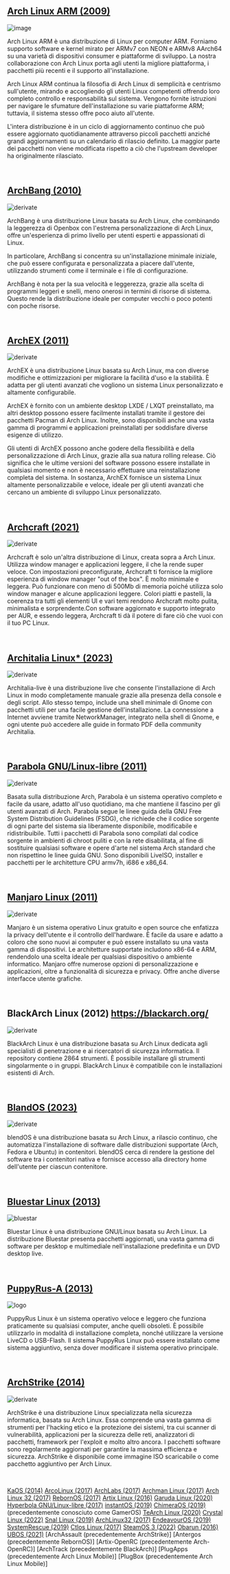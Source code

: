 ## [Arch Linux ARM (2009)](https://archlinuxarm.org/)

![image](https://archlinuxarm.org/forum/styles/simplecorp/imageset/ALARM-2.png)

Arch Linux ARM è una distribuzione di Linux per computer ARM. Forniamo supporto software e kernel mirato per ARMv7 con NEON e ARMv8 AArch64 su una varietà di dispositivi consumer e piattaforme di sviluppo. La nostra collaborazione con Arch Linux porta agli utenti la migliore piattaforma, i pacchetti più recenti e il supporto all'installazione.

Arch Linux ARM continua la filosofia di Arch Linux di semplicità e centrismo sull'utente, mirando e accogliendo gli utenti Linux competenti offrendo loro completo controllo e responsabilità sul sistema. Vengono fornite istruzioni per navigare le sfumature dell'installazione su varie piattaforme ARM; tuttavia, il sistema stesso offre poco aiuto all'utente.

L'intera distribuzione è in un ciclo di aggiornamento continuo che può essere aggiornato quotidianamente attraverso piccoli pacchetti anziché grandi aggiornamenti su un calendario di rilascio definito. La maggior parte dei pacchetti non viene modificata rispetto a ciò che l'upstream developer ha originalmente rilasciato.

<br>

## [ArchBang (2010)](https://sourceforge.net/projects/archbang/)

![derivate](https://github.com/ArchItalia/site/assets/117321045/36f9d8c7-caa5-4ca0-9d8f-3648022741f2)

ArchBang è una distribuzione Linux basata su Arch Linux, che combinando la leggerezza di Openbox con l'estrema personalizzazione di Arch Linux, offre un'esperienza di primo livello per utenti esperti e appassionati di Linux.

In particolare, ArchBang si concentra su un'installazione minimale iniziale, che può essere configurata e personalizzata a piacere dall'utente, utilizzando strumenti come il terminale e i file di configurazione.

ArchBang è nota per la sua velocità e leggerezza, grazie alla scelta di programmi leggeri e snelli, meno onerosi in termini di risorse di sistema. Questo rende la distribuzione ideale per computer vecchi o poco potenti con poche risorse.

<br>

## [ArchEX (2011)](https://archex.exton.net/)

![derivate](https://github.com/ArchItalia/site/assets/117321045/6e06fdd7-3b6b-48b9-9c8e-0fb393fb7ee7)


ArchEX è una distribuzione Linux basata su Arch Linux, ma con diverse modifiche e ottimizzazioni per migliorare la facilità d'uso e la stabilità. È adatta per gli utenti avanzati che vogliono un sistema Linux personalizzato e altamente configurabile.

ArchEX è fornito con un ambiente desktop LXDE / LXQT preinstallato, ma altri desktop possono essere facilmente installati tramite il gestore dei pacchetti Pacman di Arch Linux. Inoltre, sono disponibili anche una vasta gamma di programmi e applicazioni preinstallati per soddisfare diverse esigenze di utilizzo.

Gli utenti di ArchEX possono anche godere della flessibilità e della personalizzazione di Arch Linux, grazie alla sua natura rolling release. Ciò significa che le ultime versioni del software possono essere installate in qualsiasi momento e non è necessario effettuare una reinstallazione completa del sistema. In sostanza, ArchEX fornisce un sistema Linux altamente personalizzabile e veloce, ideale per gli utenti avanzati che cercano un ambiente di sviluppo Linux personalizzato.

<br>

## [Archcraft (2021)](https://archcraft.io/)

![derivate](https://seeklogo.com/images/A/archcraft-logo-7C0C9A2F58-seeklogo.com.png)

Archcraft è solo un'altra distribuzione di Linux, creata sopra a Arch Linux. Utilizza window manager e applicazioni leggere, il che la rende super veloce. Con impostazioni preconfigurate, Archcraft ti fornisce la migliore esperienza di window manager "out of the box". È molto minimale e leggera. Può funzionare con meno di 500Mb di memoria poiché utilizza solo window manager e alcune applicazioni leggere. Colori piatti e pastelli, la coerenza tra tutti gli elementi UI e vari temi rendono Archcraft molto pulita, minimalista e sorprendente.Con software aggiornato e supporto integrato per AUR, e essendo leggera, Archcraft ti dà il potere di fare ciò che vuoi con il tuo PC Linux.

<br>

## [Architalia Linux* (2023)](https://architalia.github.io/site/)

![derivate](https://github.com/ArchItalia/site/assets/117321045/59a2d606-15e8-4082-962a-414845e07301)

Architalia-live è una distribuzione live che consente l'installazione di Arch Linux in modo completamente manuale grazie alla presenza della console e degli script. Allo stesso tempo, include una shell minimale di Gnome con pacchetti utili per una facile gestione dell'installazione. La connessione a Internet avviene tramite NetworkManager, integrato nella shell di Gnome, e ogni utente può accedere alle guide in formato PDF della community Architalia.

<br>

## [Parabola GNU/Linux-libre (2011)](https://www.parabola.nu/)

![derivate](https://github.com/ArchItalia/site/assets/117321045/ffa0d997-ebe4-49bd-99b7-9ca1af8d1c77)

Basata sulla distribuzione Arch, Parabola è un sistema operativo completo e facile da usare, adatto all'uso quotidiano, ma che mantiene il fascino per gli utenti avanzati di Arch. Parabola segue le linee guida della GNU Free System Distribution Guidelines (FSDG), che richiede che il codice sorgente di ogni parte del sistema sia liberamente disponibile, modificabile e ridistribuibile. Tutti i pacchetti di Parabola sono compilati dal codice sorgente in ambienti di chroot puliti e con la rete disabilitata, al fine di sostituire qualsiasi software e opere d'arte nel sistema Arch standard che non rispettino le linee guida GNU. Sono disponibili LiveISO, installer e pacchetti per le architetture CPU armv7h, i686 e x86_64.

<br>

## [Manjaro Linux (2011)](https://manjaro.org/)

![derivate](https://upload.wikimedia.org/wikipedia/commons/thumb/8/85/Manjaro_logo_text.svg/2560px-Manjaro_logo_text.svg.png)

Manjaro è un sistema operativo Linux gratuito e open source che enfatizza la privacy dell'utente e il controllo dell'hardware. È facile da usare e adatto a coloro che sono nuovi ai computer e può essere installato su una vasta gamma di dispositivi. Le architetture supportate includono x86-64 e ARM, rendendolo una scelta ideale per qualsiasi dispositivo o ambiente informatico. Manjaro offre numerose opzioni di personalizzazione e applicazioni, oltre a funzionalità di sicurezza e privacy. Offre anche diverse interfacce utente grafiche.

<br>

## BlackArch Linux (2012) https://blackarch.org/ 


![derivate](https://github.com/ArchItalia/site/assets/117321045/cb212b67-be2c-4a2e-8ec8-d7730e6a6c3b)

BlackArch Linux è una distribuzione basata su Arch Linux dedicata agli specialisti di penetrazione e ai ricercatori di sicurezza informatica. Il repository contiene 2864 strumenti. È possibile installare gli strumenti singolarmente o in gruppi. BlackArch Linux è compatibile con le installazioni esistenti di Arch. 

<br>

## [BlandOS (2023)](https://blendos.co/)

![derivate](https://user-images.githubusercontent.com/26926757/235855282-34d9a8f5-f92b-4ce3-855e-9e2e6551a3bf.png)

blendOS è una distribuzione basata su Arch Linux, a rilascio continuo, che automatizza l'installazione di software dalle distribuzioni supportate (Arch, Fedora e Ubuntu) in contenitori. blendOS cerca di rendere la gestione del software tra i contenitori nativa e fornisce accesso alla directory home dell'utente per ciascun contenitore.

<br>

## [Bluestar Linux (2013)](https://bluestarlinux.org/)

![bluestar](https://github.com/ArchItalia/site/assets/117321045/ec7904b8-39b3-4b25-9242-41a17130d8b2)


Bluestar Linux è una distribuzione GNU/Linux basata su Arch Linux. La distribuzione Bluestar presenta pacchetti aggiornati, una vasta gamma di software per desktop e multimediale nell'installazione predefinita e un DVD desktop live.

<br>

## [PuppyRus-A (2013)](https://puppyrus.org/)

![logo](https://github.com/ArchItalia/site/assets/117321045/ac92b45a-20f0-4b7b-bacb-600218f2f29e)

PuppyRus Linux è un sistema operativo veloce e leggero che funziona praticamente su qualsiasi computer, anche quelli obsoleti. È possibile utilizzarlo in modalità di installazione completa, nonché utilizzare la versione LiveCD o USB-Flash. Il sistema PuppyRus Linux può essere installato come sistema aggiuntivo, senza dover modificare il sistema operativo principale.

<br>

## [ArchStrike (2014)](https://archstrike.org/)

![derivate](https://archstrike.org/img/archstrike.svg)

ArchStrike è una distribuzione Linux specializzata nella sicurezza informatica, basata su Arch Linux. Essa comprende una vasta gamma di strumenti per l'hacking etico e la protezione dei sistemi, tra cui scanner di vulnerabilità, applicazioni per la sicurezza delle reti, analizzatori di pacchetti, framework per l'exploit e molto altro ancora. I pacchetti software sono regolarmente aggiornati per garantire la massima efficienza e sicurezza. ArchStrike è disponibile come immagine ISO scaricabile o come pacchetto aggiuntivo per Arch Linux.

<br>

[KaOS (2014)](https://kaosx.us/)
[ArcoLinux (2017)](https://arcolinux.info/)
[ArchLabs (2017)](https://archlabslinux.com/)
[Archman Linux (2017)](https://archman.org/)
[Arch Linux 32 (2017)](https://archlinux32.org/)
[RebornOS (2017)](https://rebornos.org/)
[Artix Linux (2016)](https://artixlinux.org/)
[Garuda Linux (2020)](https://garudalinux.org/)
[Hyperbola GNU/Linux-libre (2017)](https://www.hyperbola.info/)
[instantOS (2019)](https://instantos.io/)
[ChimeraOS (2019)](https://chimeraos.org/) (precedentemente conosciuto come GamerOS)
[TeArch Linux (2020)](https://tearch.github.io/)
[Crystal Linux (2022)](https://crystal-arch.github.io/)
[Snal Linux (2019)](https://www.snallinux.tk/)
[ArchLinux32 (2017)](https://archlinux32.org/)
[EndeavourOS (2019)](https://endeavouros.com/)
[SystemRescue (2019)](https://www.system-rescue.org/)
[Ctlos Linux (2017)](https://ctlos.github.io/)
[SteamOS 3 (2022)](https://store.steampowered.com/steamos/)
[Obarun (2016)](https://obarun.org/)
[UBOS (2021)](https://ubos.net/)
[ArchAssault (precedentemente ArchStrike)]
[Antergos (precedentemente RebornOS)]
[Artix-OpenRC (precedentemente Arch-OpenRC)]
[ArchTrack (precedentemente BlackArch)]
[PlugApps (precedentemente Arch Linux Mobile)]
[PlugBox (precedentemente Arch Linux Mobile)]
